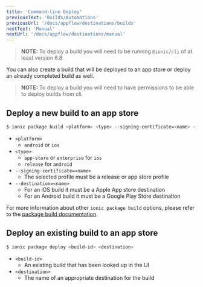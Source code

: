 ```yaml
---
title: 'Command-line Deploy'
previousText: 'Builds/Automations'
previousUrl: '/docs/appflow/destinations/builds'
nextText: 'Manual'
nextUrl: '/docs/appflow/destinations/manual'
---
```

> **NOTE:** To deploy a build you will need to be running `@ionic/cli` of at least version 6.8

You can also create a build that will be deployed to an app store or deploy an already completed build as well.

> **NOTE:** To deploy a build you will need to have permissions to be able to deploy builds from cli.

## Deploy a new build to an app store

```bash
$ ionic package build <platform> <type> --signing-certificate=<name> --destination=<name>
```

- `<platform>`
  - `android` or `ios`
- `<type>`
  - `app-store` or `enterprise` for `ios`
  - `release` for `android`
- `--signing-certificate=<name>`
  - The selected profile must be a release or app store profile
- `--destination=<name>`
  - For an iOS build it must be a Apple App store destination
  - For an Android build it must be a Google Play Store destination


For more information about other `ionic package build` options, please refer to the [package build documentation](/docs/cli/commands/package-build).

## Deploy an existing build to an app store

```bash
$ ionic package deploy <build-id> <destination>
```

- `<build-id>`
  - An existing build that has been looked up in the UI
- `<destination>`
  - The name of an appropriate destination for the build
